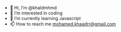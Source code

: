 - 👋 Hi, I’m @khaldmhmd
- 👀 I’m interested in coding
- 🌱 I’m currently learning Javascript
- 📫 How to reach me mohamed.khaadrr@gmail.com

<!---
khaldmhmd/khaldmhmd is a ✨ special ✨ repository because its `README.md` (this file) appears on your GitHub profile.
You can click the Preview link to take a look at your changes.
--->
